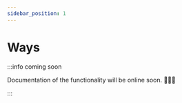 ```yaml
---
sidebar_position: 1
---
```


# Ways

:::info coming soon

Documentation of the functionality will be online soon. 🧑🏻‍💻

:::
